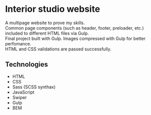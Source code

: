 # Interior studio website
A multipage website to prove my skills.  
Common page components (such as header, footer, preloader, etc.) included to different HTML files via Gulp.  
Final project built with Gulp. Images compressed with Gulp for better perfomance.  
HTML and CSS validations are passed successfully.
## Technologies
- HTML
- CSS
- Sass (SCSS synthax)
- JavaScript
- Swiper
- Gulp
- BEM
